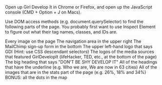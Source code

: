 Open up Girl Develop It in Chrome or Firefox, and open up the JavaScript console (CMD + Option + J on Macs).

Use DOM access methods (e.g. document.querySelector) to find the following parts of the page. You probably first want to use Inspect Element to figure out what their tag names, classes, and IDs are.

Every image on the page
The navigation area in the upper right
The MailChimp sign-up form in the bottom
The upper left-hand logo that says GDI (Hint: use CSS descendant selectors)
The logos of the media sources that featured GirlDevelopIt (lifeHacker, TED, etc., at the bottom of the page)
The big heading that says "DON'T BE SHY DEVELOP IT"
All of the headings that have the underline (e.g. Who we are, We are now in 63 cities)
All of the images that are in the stats part of the page (e.g. 26%, 18% and 34%)
BONUS: all the dots in the map
